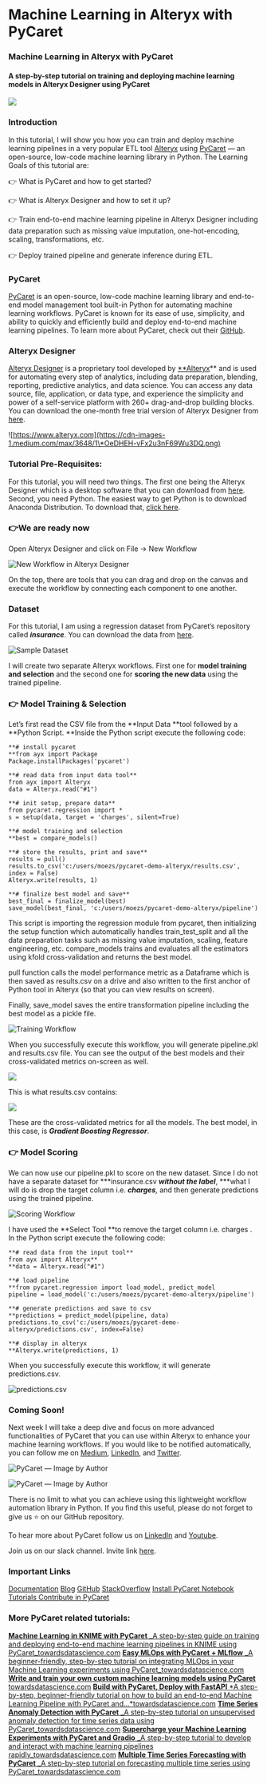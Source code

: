 # Machine Learning in Alteryx with PyCaret

### Machine Learning in Alteryx with PyCaret

#### A step-by-step tutorial on training and deploying machine learning models in Alteryx Designer using PyCaret

![](https://cdn-images-1.medium.com/max/2000/1\*T6OjmWCOMcsm8wi0xQcjeQ.jpeg)

### Introduction

In this tutorial, I will show you how you can train and deploy machine learning pipelines in a very popular ETL tool [Alteryx](https://www.alteryx.com) using [PyCaret](https://www.pycaret.org) — an open-source, low-code machine learning library in Python. The Learning Goals of this tutorial are:

👉 What is PyCaret and how to get started?

👉 What is Alteryx Designer and how to set it up?

👉 Train end-to-end machine learning pipeline in Alteryx Designer including data preparation such as missing value imputation, one-hot-encoding, scaling, transformations, etc.

👉 Deploy trained pipeline and generate inference during ETL.

### PyCaret

[PyCaret](https://www.pycaret.org) is an open-source, low-code machine learning library and end-to-end model management tool built-in Python for automating machine learning workflows. PyCaret is known for its ease of use, simplicity, and ability to quickly and efficiently build and deploy end-to-end machine learning pipelines. To learn more about PyCaret, check out their [GitHub](https://www.github.com/pycaret/pycaret).

### Alteryx Designer

[Alteryx Designer](https://www.alteryx.com/products/alteryx-platform/alteryx-designer) is a proprietary tool developed by [\*\*Alteryx](https://www.alteryx.com)\*\* and is used for automating every step of analytics, including data preparation, blending, reporting, predictive analytics, and data science. You can access any data source, file, application, or data type, and experience the simplicity and power of a self-service platform with 260+ drag-and-drop building blocks. You can download the one-month free trial version of Alteryx Designer from [here](https://www.alteryx.com/designer-trial/alteryx-free-trial).

![https://www.alteryx.com](https://cdn-images-1.medium.com/max/3648/1\*OeDHEH-vFx2u3nF69Wu3DQ.png)

### Tutorial Pre-Requisites:

For this tutorial, you will need two things. The first one being the Alteryx Designer which is a desktop software that you can download from [here](https://www.alteryx.com/designer-trial/alteryx-free-trial). Second, you need Python. The easiest way to get Python is to download Anaconda Distribution. To download that, [click here](https://www.anaconda.com/distribution/).

### 👉We are ready now

Open Alteryx Designer and click on File → New Workflow

![New Workflow in Alteryx Designer](https://cdn-images-1.medium.com/max/3818/1\*O7on438FoX76Ou9vjFDGpw.png)

On the top, there are tools that you can drag and drop on the canvas and execute the workflow by connecting each component to one another.

### Dataset

For this tutorial, I am using a regression dataset from PyCaret’s repository called _**insurance**_. You can download the data from [here](https://github.com/pycaret/pycaret/blob/master/datasets/insurance.csv).

![Sample Dataset](https://cdn-images-1.medium.com/max/2000/0\*\_5ZOcQ4IBD55ADn6.png)

I will create two separate Alteryx workflows. First one for **model training and selection** and the second one for **scoring the new data** using the trained pipeline.

### 👉 Model Training & Selection

Let’s first read the CSV file from the \*\*Input Data \*\*tool followed by a \*\*Python Script. \*\*Inside the Python script execute the following code:

```
**# install pycaret
**from ayx import Package
Package.installPackages('pycaret')

**# read data from input data tool**
from ayx import Alteryx
data = Alteryx.read("#1")

**# init setup, prepare data**
from pycaret.regression import *
s = setup(data, target = 'charges', silent=True)

**# model training and selection
**best = compare_models()

**# store the results, print and save**
results = pull()
results.to_csv('c:/users/moezs/pycaret-demo-alteryx/results.csv', index = False)
Alteryx.write(results, 1)

**# finalize best model and save**
best_final = finalize_model(best)
save_model(best_final, 'c:/users/moezs/pycaret-demo-alteryx/pipeline')
```

This script is importing the regression module from pycaret, then initializing the setup function which automatically handles train\_test\_split and all the data preparation tasks such as missing value imputation, scaling, feature engineering, etc. compare\_models trains and evaluates all the estimators using kfold cross-validation and returns the best model.

pull function calls the model performance metric as a Dataframe which is then saved as results.csv on a drive and also written to the first anchor of Python tool in Alteryx (so that you can view results on screen).

Finally, save\_model saves the entire transformation pipeline including the best model as a pickle file.

![Training Workflow](https://cdn-images-1.medium.com/max/3836/1\*2qny4Iy7SNePSpT7fZWSuw.png)

When you successfully execute this workflow, you will generate pipeline.pkl and results.csv file. You can see the output of the best models and their cross-validated metrics on-screen as well.

![](https://cdn-images-1.medium.com/max/2000/1\*Vc6Pr88a6cxVfxxUGSp9yg.png)

This is what results.csv contains:

![](https://cdn-images-1.medium.com/max/2000/0\*u9dRI79LDdDOrvw5.png)

These are the cross-validated metrics for all the models. The best model, in this case, is _**Gradient Boosting Regressor**_.

### 👉 Model Scoring

We can now use our pipeline.pkl to score on the new dataset. Since I do not have a separate dataset for \*\*\*insurance.csv _**without the label**_, \*\*\*what I will do is drop the target column i.e. _**charges**,_ and then generate predictions using the trained pipeline.

![Scoring Workflow](https://cdn-images-1.medium.com/max/3830/1\*ZVEhi6EdcXg\_dKINWisR0g.png)

I have used the \*\*Select Tool \*\*to remove the target column i.e. charges . In the Python script execute the following code:

```
**# read data from the input tool**
from ayx import Alteryx**
**data = Alteryx.read("#1")

**# load pipeline
**from pycaret.regression import load_model, predict_model
pipeline = load_model('c:/users/moezs/pycaret-demo-alteryx/pipeline')

**# generate predictions and save to csv
**predictions = predict_model(pipeline, data)
predictions.to_csv('c:/users/moezs/pycaret-demo-alteryx/predictions.csv', index=False)

**# display in alteryx
**Alteryx.write(predictions, 1)
```

When you successfully execute this workflow, it will generate predictions.csv.

![predictions.csv](https://cdn-images-1.medium.com/max/2000/0\*v6pthOCcVwNMww9S.png)

### Coming Soon!

Next week I will take a deep dive and focus on more advanced functionalities of PyCaret that you can use within Alteryx to enhance your machine learning workflows. If you would like to be notified automatically, you can follow me on [Medium](https://medium.com/@moez-62905), [LinkedIn](https://www.linkedin.com/in/profile-moez/), and [Twitter](https://twitter.com/moezpycaretorg1).

![PyCaret — Image by Author](https://cdn-images-1.medium.com/max/2412/0\*PLdJpNCTXdttEn8W.png)

![PyCaret — Image by Author](https://cdn-images-1.medium.com/max/2402/0\*IvqhUYDstXqz55eF.png)

There is no limit to what you can achieve using this lightweight workflow automation library in Python. If you find this useful, please do not forget to give us ⭐️ on our GitHub repository.

To hear more about PyCaret follow us on [LinkedIn](https://www.linkedin.com/company/pycaret/) and [Youtube](https://www.youtube.com/channel/UCxA1YTYJ9BEeo50lxyI\_B3g).

Join us on our slack channel. Invite link [here](https://join.slack.com/t/pycaret/shared\_invite/zt-p7aaexnl-EqdTfZ9U\~mF0CwNcltffHg).

### Important Links

[Documentation](https://pycaret.readthedocs.io/en/latest/installation.html) [Blog](https://medium.com/@moez\_62905) [GitHub](http://www.github.com/pycaret/pycaret) [StackOverflow](https://stackoverflow.com/questions/tagged/pycaret) [Install PyCaret ](https://pycaret.readthedocs.io/en/latest/installation.html)[Notebook Tutorials ](https://pycaret.readthedocs.io/en/latest/tutorials.html)[Contribute in PyCaret](https://pycaret.readthedocs.io/en/latest/contribute.html)

### More PyCaret related tutorials:

[**Machine Learning in KNIME with PyCaret** _A step-by-step guide on training and deploying end-to-end machine learning pipelines in KNIME using PyCaret_towardsdatascience.com](https://towardsdatascience.com/machine-learning-in-knime-with-pycaret-420346e133e2) [**Easy MLOps with PyCaret + MLflow** _A beginner-friendly, step-by-step tutorial on integrating MLOps in your Machine Learning experiments using PyCaret_towardsdatascience.com](https://towardsdatascience.com/easy-mlops-with-pycaret-mlflow-7fbcbf1e38c6) [**Write and train your own custom machine learning models using PyCaret** towardsdatascience.com](https://towardsdatascience.com/write-and-train-your-own-custom-machine-learning-models-using-pycaret-8fa76237374e) [**Build with PyCaret, Deploy with FastAPI** \*A step-by-step, beginner-friendly tutorial on how to build an end-to-end Machine Learning Pipeline with PyCaret and…\*towardsdatascience.com](https://towardsdatascience.com/build-with-pycaret-deploy-with-fastapi-333c710dc786) [**Time Series Anomaly Detection with PyCaret** _A step-by-step tutorial on unsupervised anomaly detection for time series data using PyCaret_towardsdatascience.com](https://towardsdatascience.com/time-series-anomaly-detection-with-pycaret-706a6e2b2427) [**Supercharge your Machine Learning Experiments with PyCaret and Gradio** _A step-by-step tutorial to develop and interact with machine learning pipelines rapidly_towardsdatascience.com](https://towardsdatascience.com/supercharge-your-machine-learning-experiments-with-pycaret-and-gradio-5932c61f80d9) [**Multiple Time Series Forecasting with PyCaret** _A step-by-step tutorial on forecasting multiple time series using PyCaret_towardsdatascience.com](https://towardsdatascience.com/multiple-time-series-forecasting-with-pycaret-bc0a779a22fe)
